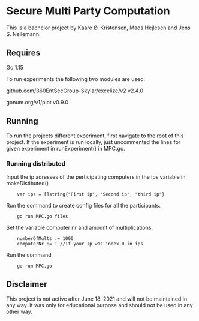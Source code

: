 # Secure Multi Party Computation
This is a bachelor project by Kaare Ø. Kristensen, Mads Hejlesen and Jens S. Nellemann.
## Requires 

Go 1.15

To run experiments the following two modules are used:

github.com/360EntSecGroup-Skylar/excelize/v2 v2.4.0

gonum.org/v1/plot v0.9.0

## Running

To run the projects different experiment, first navigate to the root of this project.
If the experiment is run locally, just uncommented the lines for given experiment in runExperiment() in MPC.go.

### Running distributed
Input the ip adresses of the perticipating computers in the ips variable in makeDistibuted()

```
    var ips = []string{"First ip", "Second ip", "third ip"}
```

Run the command to create config files for all the participants.

```
    go run MPC.go files
```

Set the variable computer nr and amount of multiplications.

```
    numberOfMults := 1000
    computerNr := 1 //If your Ip was index 0 in ips
```

Run the command 
```
    go run MPC.go
```
## Disclaimer
This project is not active after June 18. 2021 and will not be maintained in any way. It was only for educational purpose and should not be used in any other way. 
